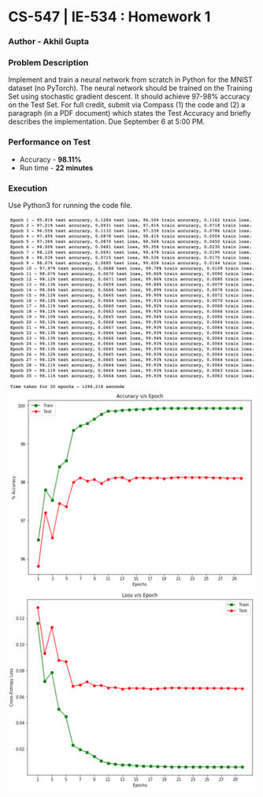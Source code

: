 # CS-547 | IE-534 : Homework 1

### Author - Akhil Gupta

### Problem Description
Implement and train a neural network from scratch in Python for the MNIST dataset (no PyTorch). The neural network should be trained on the Training Set using stochastic gradient descent. It should achieve 97-98% accuracy on the Test Set. For full credit, submit via Compass (1) the code and (2) a paragraph (in a PDF document) which states the Test Accuracy and briefly describes the implementation. Due September 6 at 5:00 PM.

### Performance on Test
- Accuracy - <b>98.11%</b>
- Run time - <b>22 minutes</b>

### Execution
Use Python3 for running the code file.

![Summary](images/Model_Summary.png)
![IAccuracy_Curve](images/Accuracy.png)
![Loss_Curve](images/Loss.png)
